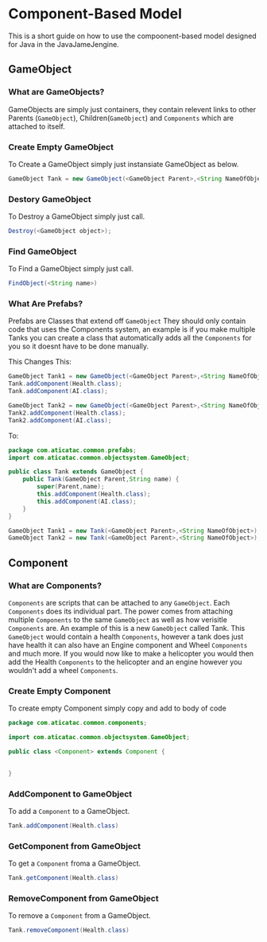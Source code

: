 # Component-Based Model

This is a short guide on how to use the compoonent-based model designed for Java in the JavaJameJengine.



## GameObject

### What are GameObjects?
GameObjects are simply just containers, they contain relevent links to other Parents (```GameObject```), Children(```GameObject```) and ```Components``` which are attached to itself.

### Create Empty GameObject

To Create a GameObject simply just instansiate GameObject as below.

```Java
GameObject Tank = new GameObject(<GameObject Parent>,<String NameOfObject>);
```

### Destory GameObject

To Destroy a GameObject simply just call.

```Java
Destroy(<GameObject object>);
```

### Find GameObject

To Find a GameObject simply just call.

```Java
FindObject(<String name>)
```

### What Are Prefabs?

Prefabs are Classes that extend off ```GameObject``` They should only contain code that uses the Components system, an example is if you make multiple Tanks you can create a class that automatically adds all the ```Components``` for you so it doesnt have to be done manually.

This Changes This:

```Java
GameObject Tank1 = new GameObject(<GameObject Parent>,<String NameOfObject>);
Tank.addComponent(Health.class);
Tank.addComponent(AI.class);

GameObject Tank2 = new GameObject(<GameObject Parent>,<String NameOfObject>);
Tank2.addComponent(Health.class);
Tank2.addComponent(AI.class);
```

To:

```Java
package com.aticatac.common.prefabs;
import com.aticatac.common.objectsystem.GameObject;

public class Tank extends GameObject {
    public Tank(GameObject Parent,String name) {
        super(Parent,name);
        this.addComponent(Health.class);
        this.addComponent(AI.class);
    }
}
```

```Java
GameObject Tank1 = new Tank(<GameObject Parent>,<String NameOfObject>);
GameObject Tank2 = new Tank(<GameObject Parent>,<String NameOfObject>);
```



## Component

### What are Components?
```Components``` are scripts that can be attached to any ```GameObject```. Each ```Components``` does its individual part. The power comes from attaching multiple ```Components``` to the same ```GameObject``` as well as how verisitle ```Components``` are. An example of this is a new ```GameObject``` called Tank. This ```GameObject``` would contain a health ```Components```, however a tank does just have health it can also have an Engine component and Wheel ```Components``` and much more. If you would now like to make a helicopter you would then add the Health ```Components``` to the helicopter and an engine however you wouldn't add a wheel ```Components```. 

### Create Empty Component
To create empty Component simply copy and add to body of code

```Java
package com.aticatac.common.components;

import com.aticatac.common.objectsystem.GameObject;

public class <Component> extends Component {
    

}

```

### AddComponent to GameObject

To add a ```Component``` to a GameObject.

```Java
Tank.addComponent(Health.class)
```

### GetComponent from GameObject

To get a ```Component``` froma a GameObject.

```Java
Tank.getComponent(Health.class)
```

### RemoveComponent from GameObject

To remove a ```Component``` from a GameObject.

```Java
Tank.removeComponent(Health.class)
```

